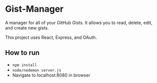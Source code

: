 # Gist-Manager
A manager for all of your GitHub Gists. It allows you to read, delete, edit, and create new gists.


This project uses React, Express, and OAuth.

## How to run
+ ```npm install```
+ ```node/nodemon server.js```
+ Navigate to localhost:8080 in browser
